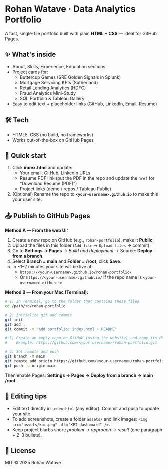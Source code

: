 # Rohan Watave · Data Analytics Portfolio

A fast, single-file portfolio built with plain **HTML + CSS** — ideal for GitHub Pages.

## ✨ What's inside
- About, Skills, Experience, Education sections
- Project cards for:
  - Buttercup Games (SRE Golden Signals in Splunk)
  - Mortgage Servicing KPIs (Sutherland)
  - Retail Lending Analytics (HDFC)
  - Fraud Analytics Mini-Study
  - SQL Portfolio & Tableau Gallery
- Easy to edit text + placeholder links (GitHub, LinkedIn, Email, Resume)

## 🛠 Tech
- HTML5, CSS (no build, no frameworks)
- Works out-of-the-box on GitHub Pages

## 🚀 Quick start
1. Click **index.html** and update:
   - Your email, GitHub, LinkedIn URLs
   - Resume PDF link (put the PDF in the repo and update the `href` for “Download Résumé (PDF)”)
   - Project links (demo / repos / Tableau Public)
2. (Optional) Rename the repo to **`<your-username>.github.io`** to make this your user site.

## 📤 Publish to GitHub Pages
**Method A — From the web UI:**
1. Create a new repo on GitHub (e.g., `rohan-portfolio`), make it **Public**.
2. Upload the files in this folder (`Add file` → `Upload files` → commit).
3. Go to **Settings → Pages** → *Build and deployment* → Source: **Deploy from a branch**.
4. Select **Branch = main** and **Folder = /root**, click **Save**.
5. In ~1–2 minutes your site will be live at:
   - `https://<your-username>.github.io/rohan-portfolio/`
   - Or `https://<your-username>.github.io/` if the repo name is `<your-username>.github.io`.

**Method B — From your Mac (Terminal):**
```bash
# 1) In Terminal, go to the folder that contains these files
cd /path/to/rohan-portfolio

# 2) Initialize git and commit
git init
git add .
git commit -m "Add portfolio: index.html + README"

# 3) Create an empty repo on GitHub (using the website) and copy its HTTPS URL
#    Example: https://github.com/<your-username>/rohan-portfolio.git

# 4) Set remote and push
git branch -M main
git remote add origin https://github.com/<your-username>/rohan-portfolio.git
git push -u origin main
```

Then enable Pages: **Settings → Pages → Deploy from a branch → main /root**.

## 🧰 Editing tips
- Edit text directly in `index.html` (any editor). Commit and push to update your site.
- To add screenshots, create a folder `assets/` and link images: `<img src="assets/kpi.png" alt="KPI dashboard" />`.
- Keep project blurbs short: *problem → approach → result* (one paragraph + 2–3 bullets).

## 📄 License
MIT © 2025 Rohan Watave
